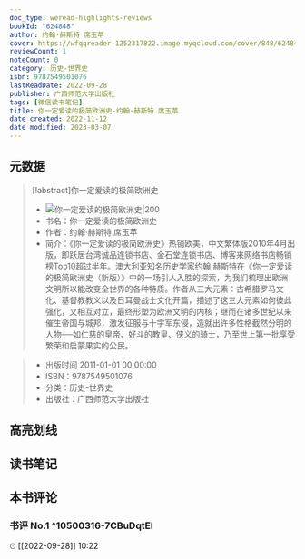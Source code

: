 ```yaml
---
doc_type: weread-highlights-reviews
bookId: "624848"
author: 约翰·赫斯特 席玉苹
cover: https://wfqqreader-1252317822.image.myqcloud.com/cover/848/624848/t7_624848.jpg
reviewCount: 1
noteCount: 0
category: 历史-世界史
isbn: 9787549501076
lastReadDate: 2022-09-28
publisher: 广西师范大学出版社
tags: [微信读书笔记]
title: 你一定爱读的极简欧洲史-约翰·赫斯特 席玉苹
date created: 2022-11-12
date modified: 2023-03-07
---
```


## 元数据

>[!abstract]你一定爱读的极简欧洲史
> - ![你一定爱读的极简欧洲史|200](https://wfqqreader-1252317822.image.myqcloud.com/cover/848/624848/t7_624848.jpg)
> - 书名：你一定爱读的极简欧洲史
> - 作者：约翰·赫斯特 席玉苹
> - 简介：《你一定爱读的极简欧洲史》热销欧美，中文繁体版2010年4月出版，即跃居台湾诚品连锁书店、金石堂连锁书店、博客来网络书店畅销榜Top10超过半年。澳大利亚知名历史学家约翰·赫斯特在《你一定爱读的极简欧洲史（新版）》中的一场引人入胜的探索，为我们梳理出欧洲文明所以能改变全世界的各种特质。作者从三大元素：古希腊罗马文化、基督教教义以及日耳曼战士文化开篇，描述了这三大元素如何彼此强化，又相互对立，最终形塑为欧洲文明的内核；继而在诸多世纪以来催生帝国与城邦，激发征服与十字军东侵，造就出许多性格截然分明的人物──如仁慈的皇帝、好斗的教皇、侠义的骑士，乃至世上第一批享受繁荣和启蒙果实的公民。

> - 出版时间 2011-01-01 00:00:00
> - ISBN：9787549501076
> - 分类：历史-世界史
> - 出版社：广西师范大学出版社

## 高亮划线

## 读书笔记

## 本书评论

### 书评 No.1 ^10500316-7CBuDqtEI

⏱ [[2022-09-28]] 10:22
